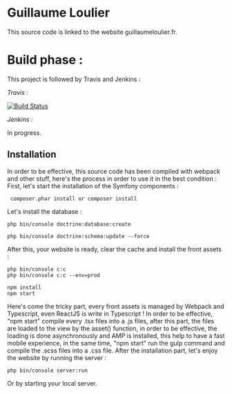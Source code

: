 # Guillaume Loulier 

This source code is linked to the website guillaumeloulier.fr.

# Build phase :

This project is followed by Travis and Jenkins : 

_Travis :_ 

[![Build Status](https://travis-ci.org/Guikingone/guillaumeloulier.fr.svg?branch=master)](https://travis-ci.org/Guikingone/guillaumeloulier.fr)

_Jenkins :_

In progress.

## Installation

In order to be effective, this source code has been compiled with webpack and other stuff, here's the process in order to use it in the best condition :
First, let's start the installation of the Symfony components : 

```
 composer.phar install or composer install 
```

Let's install the database :

```
php bin/console doctrine:database:create
```

```
php bin/console doctrine:schema:update --force
```

After this, your website is ready, clear the cache and install the front assets : 

```
php bin/console c:c
php bin/console c:c --env=prod
```

```
npm install
npm start
```

Here's come the tricky part, every front assets is managed by Webpack and Typescript, even ReactJS is write in Typescript ! 
In order to be effective, "npm start" compile every .tsx files into a .js files, after this part, the files are loaded to the view by the asset() function, in order to be effective, the loading is done asynchronously and AMP is installed, this help to have a fast mobile experience, in the same time, "npm start" run the gulp command and compile the .scss files into a .css file.
After the installation part, let's enjoy the website by running the server :

```
php bin/console server:run
```

Or by starting your local server.